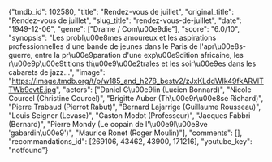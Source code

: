 {"tmdb_id": 102580, "title": "Rendez-vous de juillet", "original_title": "Rendez-vous de juillet", "slug_title": "rendez-vous-de-juillet", "date": "1949-12-06", "genre": ["Drame / Com\u00e9die"], "score": "6.0/10", "synopsis": "Les probl\u00e8mes amoureux et les aspirations professionnelles d'une bande de jeunes dans le Paris de l'apr\u00e8s-guerre, entre la pr\u00e9paration d'une exp\u00e9dition africaine, les r\u00e9p\u00e9titions th\u00e9\u00e2trales et les soir\u00e9es dans les cabarets de jazz...", "image": "https://image.tmdb.org/t/p/w185_and_h278_bestv2/zJxKLddWIk49fkARVlTTWb9cvtE.jpg", "actors": ["Daniel G\u00e9lin (Lucien Bonnard)", "Nicole Courcel (Christine Courcel)", "Brigitte Auber (Th\u00e9r\u00e8se Richard)", "Pierre Trabaud (Pierrot Rabut)", "Bernard Lajarrige (Guillaume Rousseau)", "Louis Seigner (Levase)", "Gaston Modot (Professeur)", "Jacques Fabbri (Bernard)", "Pierre Mondy (Le copain de l'\u00e9l\u00e8ve 'gabardin\u00e9')", "Maurice Ronet (Roger Moulin)"], "comments": [], "recommandations_id": [269106, 43462, 43900, 171216], "youtube_key": "notfound"}